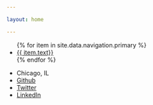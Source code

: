 ```yaml
---

layout: home

---
```


<ul>
  {% for item in site.data.navigation.primary %}
    <a href="{{ site.baseurl }}{{ item.url }}">
      <li>{{ item.text}}</li>
    </a>
  {% endfor %}
</ul>


* Chicago, IL
* [Github](https://github.com/jdkunesh)
* [Twitter](http://www.twitter.com/jdkunesh/)
* [LinkedIn](http://www.linkedin.com/in/jdkunesh/)
